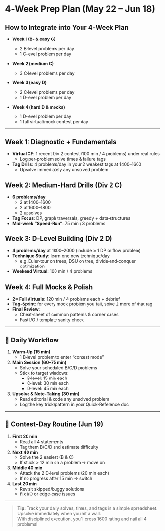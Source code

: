 # 4‑Week Prep Plan (May 22 – Jun 18)

## How to Integrate into Your 4‑Week Plan

- **Week 1 (B‑ & easy C)**  
  - 2 B‑level problems per day  
  - 1 C‑level problem per day

- **Week 2 (medium C)**  
  - 3 C‑level problems per day

- **Week 3 (easy D)**  
  - 2 C‑level problems per day  
  - 1 D‑level problem per day

- **Week 4 (hard D & mocks)**  
  - 1 D‑level problem per day  
  - 1 full virtual/mock contest per day

---
## Week 1: Diagnostic + Fundamentals
- **Virtual CF**: 1 recent Div 2 contest (100 min / 4 problems) under real rules  
  - Log per‑problem solve times & failure tags  
- **Tag Drills**: 4 problems/day in your 2 weakest tags at 1400–1600  
  - Upsolve immediately any unsolved problem

## Week 2: Medium‑Hard Drills (Div 2 C)
- **6 problems/day**  
  - 2 at 1400–1600  
  - 2 at 1600–1800  
  - 2 upsolves  
- **Tag Focus**: DP, graph traversals, greedy + data‑structures  
- **Mid‑week “Speed‑Run”**: 75 min / 3 problems

## Week 3: D‑Level Building (Div 2 D)
- **4 problems/day** at 1800–2000 (include ≥ 1 DP or flow problem)  
- **Technique Study**: learn one new technique/day  
  - e.g. Euler‑tour on trees, DSU on tree, divide‑and‑conquer optimization  
- **Weekend Virtual**: 100 min / 4 problems

## Week 4: Full Mocks & Polish
- **2× Full Virtuals**: 120 min / 4 problems each + debrief  
- **Tag‑Sprint**: for every mock problem you fail, solve 2 more of that tag  
- **Final Review**:  
  - Cheat‑sheet of common patterns & corner cases  
  - Fast I/O / template sanity check  

---


## 🔄 Daily Workflow

1. **Warm‑Up (15 min)**  
   - 1 B‑level problem to enter “contest mode”  
2. **Main Session (60–75 min)**  
   - Solve your scheduled B/C/D problems  
   - Stick to target windows:  
     - B‑level: 15 min each  
     - C‑level: 30 min each  
     - D‑level: 45 min each  
3. **Upsolve & Note‑Taking (30 min)**  
   - Read editorial & code any unsolved problem  
   - Log the key trick/pattern in your Quick‑Reference doc  

---

## 🚀 Contest‑Day Routine (Jun 19)

1. **First 20 min**  
   - Read all 4 statements  
   - Tag them B/C/D and estimate difficulty  
2. **Next 40 min**  
   - Solve the 2 easiest (B & C)  
   - If stuck > 12 min on a problem → move on  
3. **Middle 40 min**  
   - Attack the 2 D‑level problems (20 min each)  
   - If no progress after 15 min → switch  
4. **Last 20 min**  
   - Revisit skipped/buggy solutions  
   - Fix I/O or edge‑case issues  

---

> **Tip:** Track your daily solves, times, and tags in a simple spreadsheet.  
> Upsolve immediately when you hit a wall.  
> With disciplined execution, you’ll cross 1600 rating and nail all 4 problems!  

